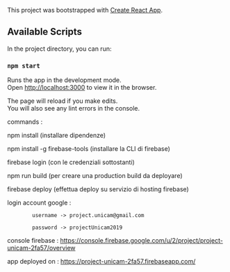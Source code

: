 This project was bootstrapped with [Create React App](https://github.com/facebook/create-react-app).

## Available Scripts

In the project directory, you can run:

### `npm start`

Runs the app in the development mode.<br>
Open [http://localhost:3000](http://localhost:3000) to view it in the browser.

The page will reload if you make edits.<br>
You will also see any lint errors in the console.


commands :

npm install (installare dipendenze)

npm install -g firebase-tools (installare la CLI di firebase)

firebase login (con le credenziali sottostanti)

npm run build (per creare una production build da deployare)

firebase deploy (effettua deploy su servizio di hosting firebase)




login account google : 
			
			username -> project.unicam@gmail.com
			
			password -> projectUnicam2019
			
			
			

console firebase : https://console.firebase.google.com/u/2/project/project-unicam-2fa57/overview

app deployed on : https://project-unicam-2fa57.firebaseapp.com/
